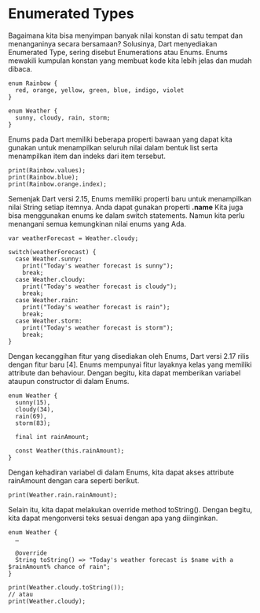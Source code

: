 # Enumerated Types
Bagaimana kita bisa menyimpan banyak nilai konstan di satu tempat dan menanganinya secara bersamaan? Solusinya, Dart menyediakan Enumerated Type, sering disebut Enumerations atau Enums. Enums mewakili kumpulan konstan yang membuat kode kita lebih jelas dan mudah dibaca.
```
enum Rainbow {
  red, orange, yellow, green, blue, indigo, violet
}
 
enum Weather {
  sunny, cloudy, rain, storm;
}
```
Enums pada Dart memiliki beberapa properti bawaan yang dapat kita gunakan untuk menampilkan seluruh nilai dalam bentuk list serta menampilkan item dan indeks dari item tersebut.
```
print(Rainbow.values);
print(Rainbow.blue);
print(Rainbow.orange.index);
```
Semenjak Dart versi 2.15, Enums memiliki properti baru untuk menampilkan nilai String setiap itemnya. Anda dapat gunakan properti **.name**
Kita juga bisa menggunakan enums ke dalam switch statements. Namun kita perlu menangani semua kemungkinan nilai enums yang Ada.
```
var weatherForecast = Weather.cloudy;
 
switch(weatherForecast) {
  case Weather.sunny:
    print("Today's weather forecast is sunny");
    break;
  case Weather.cloudy:
    print("Today's weather forecast is cloudy");
    break;
  case Weather.rain:
    print("Today's weather forecast is rain");
    break;
  case Weather.storm:
    print("Today's weather forecast is storm");
    break;
}
```
Dengan kecanggihan fitur yang disediakan oleh Enums, Dart versi 2.17 rilis dengan fitur baru [4]. Enums mempunyai fitur layaknya kelas yang memiliki attribute dan behaviour. Dengan begitu, kita dapat memberikan variabel ataupun constructor di dalam Enums.
```
enum Weather {
  sunny(15),
  cloudy(34),
  rain(69),
  storm(83);
 
  final int rainAmount;
 
  const Weather(this.rainAmount);
}
```
Dengan kehadiran variabel di dalam Enums, kita dapat akses attribute rainAmount dengan cara seperti berikut.
```
print(Weather.rain.rainAmount);
```
Selain itu, kita dapat melakukan override method toString(). Dengan begitu, kita dapat mengonversi teks sesuai dengan apa yang diinginkan.
```
enum Weather {
  …
 
  @override
  String toString() => "Today's weather forecast is $name with a $rainAmount% chance of rain";
}

```
```
print(Weather.cloudy.toString());
// atau
print(Weather.cloudy);
```





